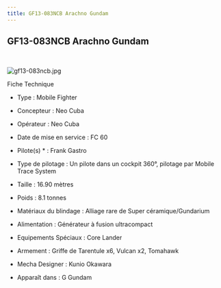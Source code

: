 ```yaml
---
title: GF13-083NCB Arachno Gundam
---
```


GF13-083NCB Arachno Gundam
--------------------------

 


![gf13-083ncb.jpg](/images/stories/saga/ggundam/images/mechas/gf13-083ncb.jpg)


Fiche Technique   
- Type : Mobile Fighter  
- Concepteur : Neo Cuba  
- Opérateur : Neo Cuba  
- Date de mise en service : FC 60  
- Pilote(s) * : Frank Gastro  
- Type de pilotage : Un pilote dans un cockpit 360°, pilotage par Mobile Trace System  
- Taille : 16.90 mètres  
- Poids : 8.1 tonnes  
- Matériaux du blindage : Alliage rare de Super céramique/Gundarium  
- Alimentation : Générateur à fusion ultracompact  
- Equipements Spéciaux : Core Lander  
- Armement : Griffe de Tarentule x6, Vulcan x2, Tomahawk  
  
  
- Mecha Designer : Kunio Okawara  
- Apparaît dans : G Gundam

